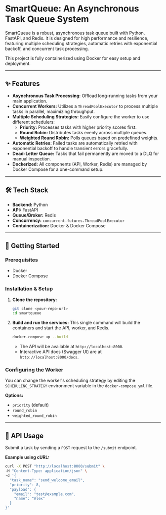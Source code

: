 # SmartQueue: An Asynchronous Task Queue System

SmartQueue is a robust, asynchronous task queue built with Python, FastAPI, and Redis. It is designed for high performance and resilience, featuring multiple scheduling strategies, automatic retries with exponential backoff, and concurrent task processing.

This project is fully containerized using Docker for easy setup and deployment.



---

## ✨ Features

-   **Asynchronous Task Processing:** Offload long-running tasks from your main application.
-   **Concurrent Workers:** Utilizes a `ThreadPoolExecutor` to process multiple tasks in parallel, maximizing throughput.
-   **Multiple Scheduling Strategies:** Easily configure the worker to use different schedulers:
    -   **Priority:** Processes tasks with higher priority scores first.
    -   **Round Robin:** Distributes tasks evenly across multiple queues.
    -   **Weighted Round Robin:** Polls queues based on predefined weights.
-   **Automatic Retries:** Failed tasks are automatically retried with exponential backoff to handle transient errors gracefully.
-   **Dead-Letter Queue:** Tasks that fail permanently are moved to a DLQ for manual inspection.
-   **Dockerized:** All components (API, Worker, Redis) are managed by Docker Compose for a one-command setup.

---

## 🛠️ Tech Stack

-   **Backend:** Python
-   **API:** FastAPI
-   **Queue/Broker:** Redis
-   **Concurrency:** `concurrent.futures.ThreadPoolExecutor`
-   **Containerization:** Docker & Docker Compose

---

## 🚀 Getting Started

### Prerequisites

-   Docker
-   Docker Compose

### Installation & Setup

1.  **Clone the repository:**
    ```bash
    git clone <your-repo-url>
    cd smartqueue
    ```

2.  **Build and run the services:**
    This single command will build the containers and start the API, worker, and Redis.
    ```bash
    docker-compose up --build
    ```
    -   The API will be available at `http://localhost:8000`.
    -   Interactive API docs (Swagger UI) are at `http://localhost:8000/docs`.

### Configuring the Worker

You can change the worker's scheduling strategy by editing the `SCHEDULING_STRATEGY` environment variable in the `docker-compose.yml` file.

**Options:**
-   `priority` (default)
-   `round_robin`
-   `weighted_round_robin`

---

## 📝 API Usage

Submit a task by sending a `POST` request to the `/submit` endpoint.

**Example using cURL:**

```bash
curl -X POST "http://localhost:8000/submit" \
-H "Content-Type: application/json" \
-d '{
  "task_name": "send_welcome_email",
  "priority": 8,
  "payload": {
    "email": "test@example.com",
    "name": "Alex"
  }
}'